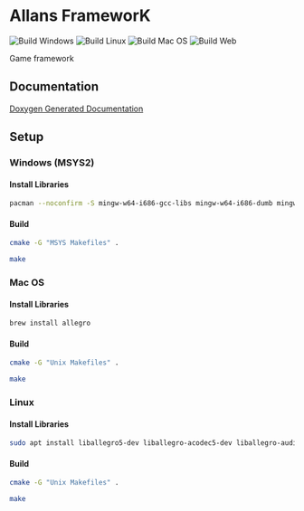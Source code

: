 # Allans FrameworK

![Build Windows](https://github.com/AdsGames/AfkLib/workflows/Build%20Windows/badge.svg)
![Build Linux](https://github.com/AdsGames/AfkLib/workflows/Build%20Linux/badge.svg)
![Build Mac OS](https://github.com/AdsGames/AfkLib/workflows/Build%20Mac%20OS/badge.svg)
![Build Web](https://github.com/AdsGames/AfkLib/workflows/Build%20Web/badge.svg)

Game framework

## Documentation

[Doxygen Generated Documentation](https://adsgames.github.io/AfkLib/)

## Setup

### Windows (MSYS2)

#### Install Libraries

```bash
pacman --noconfirm -S mingw-w64-i686-gcc-libs mingw-w64-i686-dumb mingw-w64-i686-flac mingw-w64-i686-opusfile mingw-w64-i686-freetype mingw-w64-i686-libjpeg-turbo mingw-w64-i686-libpng mingw-w64-i686-libvorbis mingw-w64-i686-libwebp mingw-w64-i686-openal mingw-w64-i686-physfs mingw-w64-i686-allegro
```

#### Build

```bash
cmake -G "MSYS Makefiles" .
```

```bash
make
```

### Mac OS

#### Install Libraries

```bash
brew install allegro
```

#### Build

```bash
cmake -G "Unix Makefiles" .
```

```bash
make
```

### Linux

#### Install Libraries

```bash
sudo apt install liballegro5-dev liballegro-acodec5-dev liballegro-audio5-dev liballegro-image5-dev liballegro-dialog5-dev liballegro-ttf5-dev
```

#### Build

```bash
cmake -G "Unix Makefiles" .
```

```bash
make
```
